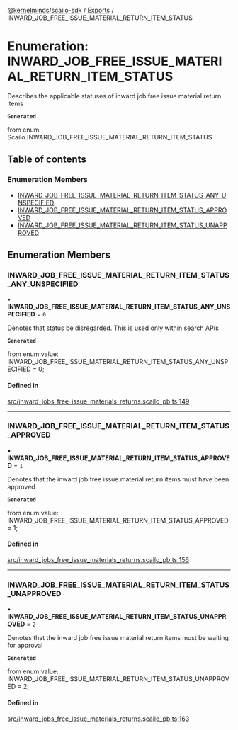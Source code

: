 [@kernelminds/scailo-sdk](../README.md) / [Exports](../modules.md) / INWARD\_JOB\_FREE\_ISSUE\_MATERIAL\_RETURN\_ITEM\_STATUS

# Enumeration: INWARD\_JOB\_FREE\_ISSUE\_MATERIAL\_RETURN\_ITEM\_STATUS

Describes the applicable statuses of inward job free issue material return items

**`Generated`**

from enum Scailo.INWARD_JOB_FREE_ISSUE_MATERIAL_RETURN_ITEM_STATUS

## Table of contents

### Enumeration Members

- [INWARD\_JOB\_FREE\_ISSUE\_MATERIAL\_RETURN\_ITEM\_STATUS\_ANY\_UNSPECIFIED](INWARD_JOB_FREE_ISSUE_MATERIAL_RETURN_ITEM_STATUS.md#inward_job_free_issue_material_return_item_status_any_unspecified)
- [INWARD\_JOB\_FREE\_ISSUE\_MATERIAL\_RETURN\_ITEM\_STATUS\_APPROVED](INWARD_JOB_FREE_ISSUE_MATERIAL_RETURN_ITEM_STATUS.md#inward_job_free_issue_material_return_item_status_approved)
- [INWARD\_JOB\_FREE\_ISSUE\_MATERIAL\_RETURN\_ITEM\_STATUS\_UNAPPROVED](INWARD_JOB_FREE_ISSUE_MATERIAL_RETURN_ITEM_STATUS.md#inward_job_free_issue_material_return_item_status_unapproved)

## Enumeration Members

### INWARD\_JOB\_FREE\_ISSUE\_MATERIAL\_RETURN\_ITEM\_STATUS\_ANY\_UNSPECIFIED

• **INWARD\_JOB\_FREE\_ISSUE\_MATERIAL\_RETURN\_ITEM\_STATUS\_ANY\_UNSPECIFIED** = ``0``

Denotes that status be disregarded. This is used only within search APIs

**`Generated`**

from enum value: INWARD_JOB_FREE_ISSUE_MATERIAL_RETURN_ITEM_STATUS_ANY_UNSPECIFIED = 0;

#### Defined in

[src/inward_jobs_free_issue_materials_returns.scailo_pb.ts:149](https://github.com/scailo/ts-sdk/blob/c10a36b57201dfa5903d4b53efa1e62aa6208936/src/inward_jobs_free_issue_materials_returns.scailo_pb.ts#L149)

___

### INWARD\_JOB\_FREE\_ISSUE\_MATERIAL\_RETURN\_ITEM\_STATUS\_APPROVED

• **INWARD\_JOB\_FREE\_ISSUE\_MATERIAL\_RETURN\_ITEM\_STATUS\_APPROVED** = ``1``

Denotes that the inward job free issue material return items must have been approved

**`Generated`**

from enum value: INWARD_JOB_FREE_ISSUE_MATERIAL_RETURN_ITEM_STATUS_APPROVED = 1;

#### Defined in

[src/inward_jobs_free_issue_materials_returns.scailo_pb.ts:156](https://github.com/scailo/ts-sdk/blob/c10a36b57201dfa5903d4b53efa1e62aa6208936/src/inward_jobs_free_issue_materials_returns.scailo_pb.ts#L156)

___

### INWARD\_JOB\_FREE\_ISSUE\_MATERIAL\_RETURN\_ITEM\_STATUS\_UNAPPROVED

• **INWARD\_JOB\_FREE\_ISSUE\_MATERIAL\_RETURN\_ITEM\_STATUS\_UNAPPROVED** = ``2``

Denotes that the inward job free issue material return items must be waiting for approval

**`Generated`**

from enum value: INWARD_JOB_FREE_ISSUE_MATERIAL_RETURN_ITEM_STATUS_UNAPPROVED = 2;

#### Defined in

[src/inward_jobs_free_issue_materials_returns.scailo_pb.ts:163](https://github.com/scailo/ts-sdk/blob/c10a36b57201dfa5903d4b53efa1e62aa6208936/src/inward_jobs_free_issue_materials_returns.scailo_pb.ts#L163)
